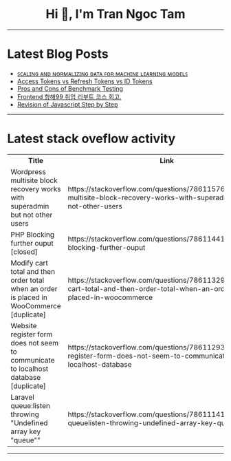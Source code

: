 <h1 align="center">Hi 👋, I'm Tran Ngoc Tam</h1>

---

# Latest Blog Posts 
<!-- BLOG-POST-LIST:START -->
- [ꜱᴄᴀʟɪɴɢ ᴀɴᴅ ɴᴏʀᴍᴀʟɪᴢɪɴɢ ᴅᴀᴛᴀ ꜰᴏʀ ᴍᴀᴄʜɪɴᴇ ʟᴇᴀʀɴɪɴɢ ᴍᴏᴅᴇʟꜱ](https://dev.to/kammarianand/ling-n-nrliing-r-hin-lrning-l-4bij)
- [Access Tokens vs Refresh Tokens vs ID Tokens](https://dev.to/rahulvijayvergiya/access-tokens-vs-refresh-tokens-vs-id-tokens-3c97)
- [Pros and Cons of Benchmark Testing](https://dev.to/ngocninh123/pros-and-cons-of-benchmark-testing-2ki3)
- [Frontend 항해99 취업 리부트 코스 회고.](https://dev.to/hxxtae/frontend-hanghae99-cwieob-ributeu-koseu-hoego-4153)
- [Revision of Javascript Step by Step](https://dev.to/mdiffshashank/revision-of-javascript-step-by-step-2p14)
<!-- BLOG-POST-LIST:END -->

---

# Latest stack oveflow activity
<table>
  <tr><th>Title</th><th>Link</th></tr>
  <!-- STACKOVERFLOW:START --><tr><td>Wordpress multisite block recovery works with superadmin but not other users</td><td>https://stackoverflow.com/questions/78611576/wordpress-multisite-block-recovery-works-with-superadmin-but-not-other-users</td></tr><tr><td>PHP Blocking further ouput [closed]</td><td>https://stackoverflow.com/questions/78611441/php-blocking-further-ouput</td></tr><tr><td>Modify cart total and then order total when an order is placed in WooCommerce [duplicate]</td><td>https://stackoverflow.com/questions/78611329/modify-cart-total-and-then-order-total-when-an-order-is-placed-in-woocommerce</td></tr><tr><td>Website register form does not seem to communicate to localhost database [duplicate]</td><td>https://stackoverflow.com/questions/78611293/website-register-form-does-not-seem-to-communicate-to-localhost-database</td></tr><tr><td>Laravel queue:listen throwing &quot;Undefined array key &quot;queue&quot;&quot;</td><td>https://stackoverflow.com/questions/78611141/laravel-queuelisten-throwing-undefined-array-key-queue</td></tr><!-- STACKOVERFLOW:END -->
</table>

---


